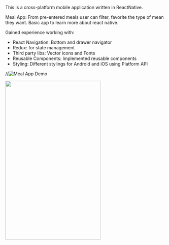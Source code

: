 This is a cross-platform mobile application written in ReactNative.

Meal App: From pre-entered meals user can filter, favorite the type of mean they want. Basic app to learn more about react native.

Gained experience working with:

- React Navigation: Bottom and drawer navigator
- Redux: for state management
- Third party libs: Vector icons and Fonts
- Reusable Components: Implemented reusable components
- Styling: Different stylings for Android and iOS using Platform API

//![Meal App Demo](MealApp.gif)

<img src='/MealApp.gif' width='300' height='500'>
